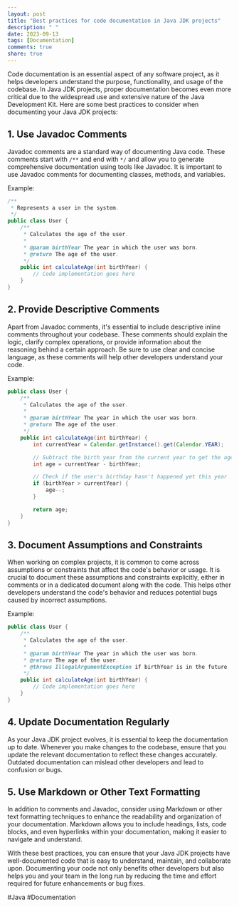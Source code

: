 ```yaml
---
layout: post
title: "Best practices for code documentation in Java JDK projects"
description: " "
date: 2023-09-13
tags: [Documentation]
comments: true
share: true
---
```


Code documentation is an essential aspect of any software project, as it helps developers understand the purpose, functionality, and usage of the codebase. In Java JDK projects, proper documentation becomes even more critical due to the widespread use and extensive nature of the Java Development Kit. Here are some best practices to consider when documenting your Java JDK projects:

## 1. Use Javadoc Comments
Javadoc comments are a standard way of documenting Java code. These comments start with `/**` and end with `*/` and allow you to generate comprehensive documentation using tools like Javadoc. It is important to use Javadoc comments for documenting classes, methods, and variables. 

Example:
```java
/**
 * Represents a user in the system.
 */
public class User {
    /**
     * Calculates the age of the user.
     *
     * @param birthYear The year in which the user was born.
     * @return The age of the user.
     */
    public int calculateAge(int birthYear) {
        // Code implementation goes here
    }
}
```

## 2. Provide Descriptive Comments
Apart from Javadoc comments, it's essential to include descriptive inline comments throughout your codebase. These comments should explain the logic, clarify complex operations, or provide information about the reasoning behind a certain approach. Be sure to use clear and concise language, as these comments will help other developers understand your code.

Example:
```java
public class User {
    /**
     * Calculates the age of the user.
     *
     * @param birthYear The year in which the user was born.
     * @return The age of the user.
     */
    public int calculateAge(int birthYear) {
        int currentYear = Calendar.getInstance().get(Calendar.YEAR);

        // Subtract the birth year from the current year to get the age
        int age = currentYear - birthYear;

        // Check if the user's birthday hasn't happened yet this year
        if (birthYear > currentYear) {
            age--;
        }

        return age;
    }
}
```

## 3. Document Assumptions and Constraints
When working on complex projects, it is common to come across assumptions or constraints that affect the code's behavior or usage. It is crucial to document these assumptions and constraints explicitly, either in comments or in a dedicated document along with the code. This helps other developers understand the code's behavior and reduces potential bugs caused by incorrect assumptions.

Example:
```java
public class User {
    /**
     * Calculates the age of the user.
     *
     * @param birthYear The year in which the user was born.
     * @return The age of the user.
     * @throws IllegalArgumentException if birthYear is in the future
     */
    public int calculateAge(int birthYear) {
        // Code implementation goes here
    }
}
```

## 4. Update Documentation Regularly
As your Java JDK project evolves, it is essential to keep the documentation up to date. Whenever you make changes to the codebase, ensure that you update the relevant documentation to reflect these changes accurately. Outdated documentation can mislead other developers and lead to confusion or bugs.

## 5. Use Markdown or Other Text Formatting
In addition to comments and Javadoc, consider using Markdown or other text formatting techniques to enhance the readability and organization of your documentation. Markdown allows you to include headings, lists, code blocks, and even hyperlinks within your documentation, making it easier to navigate and understand.

With these best practices, you can ensure that your Java JDK projects have well-documented code that is easy to understand, maintain, and collaborate upon. Documenting your code not only benefits other developers but also helps you and your team in the long run by reducing the time and effort required for future enhancements or bug fixes.

#Java #Documentation